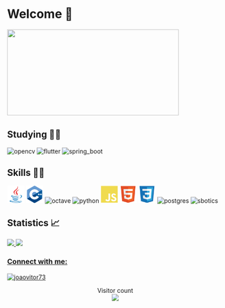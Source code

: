 <!--<img src="https://user-images.githubusercontent.com/73097560/115834477-dbab4500-a447-11eb-908a-139a6edaec5c.gif"> -->

# Welcome 🤖
<img src="https://github.com/joaovitor73/JoaoVitor73/assets/83173020/e0a67ac5-2f5b-43f8-b5b0-90d470cba1da" height="200" width="400" style = "max-width:100;"></img>

## Studying 🧑‍💻

<img src="https://github.com/joaovitor73/JoaoVitor73/assets/83173020/6770f31f-e789-4861-a1d0-129c39e6f871" alt = "opencv"  height="40" width="40" style = "max-width:100;"></img>
<img src="https://cdn.jsdelivr.net/gh/devicons/devicon/icons/flutter/flutter-plain.svg" alt = "flutter"  height="40" width="40" style = "max-width:100;" ></img>
<img src="https://cdn.jsdelivr.net/gh/devicons/devicon/icons/spring/spring-original-wordmark.svg" alt = "spring_boot"  height="40" width="40" style = "max-width:100;" ></img>
 
## Skills 🤹‍♂️
<img src="https://raw.githubusercontent.com/devicons/devicon/master/icons/java/java-original.svg" alt = "java"  height="40" width="40" style = "max-width:100;"></img>
<img src="https://raw.githubusercontent.com/devicons/devicon/master/icons/cplusplus/cplusplus-original.svg" alt = "cplusplus"  height="40" width="40" style = "max-width:100;"></img>
<img src="https://github.com/joaovitor73/JoaoVitor73/assets/83173020/1e075796-6e21-4cc2-9be4-c4fd8eb31675" alt = "octave"  height="40" width="40" style = "max-width:100;"></img>
<img src="https://cdn.jsdelivr.net/gh/devicons/devicon/icons/python/python-original.svg" alt = "python" height="40" width="40"/>
<img src="https://raw.githubusercontent.com/devicons/devicon/master/icons/javascript/javascript-plain.svg" alt = "javascript"  height="40" width="40" style = "max-width:100;"></img>
<img src="https://raw.githubusercontent.com/devicons/devicon/master/icons/html5/html5-original.svg" alt = "html"  height="40" width="40" style = "max-width:100;"></img>
<img src="https://raw.githubusercontent.com/devicons/devicon/master/icons/css3/css3-original.svg" alt = "css"  height="40" width="40" style = "max-width:100;" ></img>
<img src="https://cdn.jsdelivr.net/gh/devicons/devicon/icons/postgresql/postgresql-original.svg" alt = "postgres"  height="40" width="40" style = "max-width:100;" ></img>
<img src="https://github.com/joaovitor73/JoaoVitor73/assets/83173020/18be6db6-67ef-424f-a2d2-5168cb518bed" alt = "sbotics"  height="40" width="40" style = "max-width:100;" ></img>

## Statistics 📈
<div> 
  <a href="https://github.com/JoaoVitor73">
  <img height="170em" src="https://github-readme-stats.vercel.app/api?username=JoaoVitor73&show_icons=true&theme=tokyonight&include_all_commits=true&count_private=true"/>
  <img height="170em" src="https://github-readme-stats.vercel.app/api/top-langs/?username=JoaoVitor73&layout=compact&langs_count=16&theme=tokyonight"/>
</div>

<!--<img src="https://user-images.githubusercontent.com/73097560/115834477-dbab4500-a447-11eb-908a-139a6edaec5c.gif">-->
<h3 align="left">Connect with me:</h3>
<p align="left">
<a href="https://linkedin.com/in/joaovitor73" target="blank"><img align="center" src="https://raw.githubusercontent.com/rahuldkjain/github-profile-readme-generator/master/src/images/icons/Social/linked-in-alt.svg" alt="joaovitor73" height="30" width="40" /></a>
 
<p align="center"> 
  Visitor count<br>
  <img src="https://profile-counter.glitch.me/JoaoVitor733/count.svg" />
</p>


<!--
**JoaoVitor733/JoaoVitor733** is a ✨ _special_ ✨ repository because its `README.md` (this file) appears on your GitHub profile.

Here are some ideas to get you started:

- 🔭 I’m currently working on ...
- 🌱 I’m currently learning ...
- 👯 I’m looking to collaborate on ...
- 🤔 I’m looking for help with ...
- 💬 Ask me about ...
- 📫 How to reach me: ...
- 😄 Pronouns: ...
- ⚡ Fun fact: ...
-->
